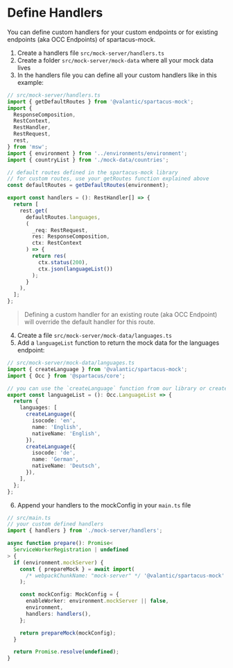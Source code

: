 # Define Handlers

You can define custom handlers for your custom endpoints or for existing endpoints (aka OCC Endpoints) of spartacus-mock.

1. Create a handlers file `src/mock-server/handlers.ts`
2. Create a folder `src/mock-server/mock-data` where all your mock data lives
3. In the handlers file you can define all your custom handlers like in this example:

```ts
// src/mock-server/handlers.ts
import { getDefaultRoutes } from '@valantic/spartacus-mock';
import {
  ResponseComposition,
  RestContext,
  RestHandler,
  RestRequest,
  rest,
} from 'msw';
import { environment } from '../environments/environment';
import { countryList } from './mock-data/countries';

// default routes defined in the spartacus-mock library
// for custom routes, use your getRoutes function explained above
const defaultRoutes = getDefaultRoutes(environment);

export const handlers = (): RestHandler[] => {
  return [
    rest.get(
      defaultRoutes.languages,
      (
        _req: RestRequest,
        res: ResponseComposition,
        ctx: RestContext
      ) => {
        return res(
          ctx.status(200),
          ctx.json(languageList())
        );
      }
    ),
  ];
};
```

> Defining a custom handler for an existing route (aka OCC Endpoint) will override the default handler for this route.

4. Create a file `src/mock-server/mock-data/languages.ts`
5. Add a `languageList` function to return the mock data for the languages endpoint:

```ts
// src/mock-server/mock-data/languages.ts
import { createLanguage } from '@valantic/spartacus-mock';
import { Occ } from '@spartacus/core';

// you can use the `createLanguage` function from our library or create your own
export const languageList = (): Occ.LanguageList => {
  return {
    languages: [
      createLanguage({
        isocode: 'en',
        name: 'English',
        nativeName: 'English',
      }),
      createLanguage({
        isocode: 'de',
        name: 'German',
        nativeName: 'Deutsch',
      }),
    ],
  };
};
```

6. Append your handlers to the mockConfig in your `main.ts` file

```ts
// src/main.ts
// your custom defined handlers
import { handlers } from './mock-server/handlers';

async function prepare(): Promise<
  ServiceWorkerRegistration | undefined
> {
  if (environment.mockServer) {
    const { prepareMock } = await import(
      /* webpackChunkName: "mock-server" */ '@valantic/spartacus-mock'
    );

    const mockConfig: MockConfig = {
      enableWorker: environment.mockServer || false,
      environment,
      handlers: handlers(),
    };

    return prepareMock(mockConfig);
  }

  return Promise.resolve(undefined);
}
```

